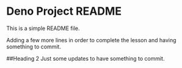 # Deno Project README

This is a simple README file. 

Adding a few more lines in order to complete
the lesson and having something to commit. 

##Heading 2 
Just some updates to have something to commit. 